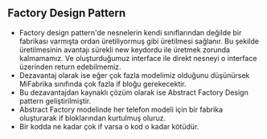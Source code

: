 ## Factory Design Pattern

- Factory design pattern'de nesnelerin kendi sınıflarından değilde bir fabrikası varmışta ordan üretiliyormuş gibi
  üretilmesi sağlanır. Bu şekilde üretilmesinin avantajı sürekli new keydordu ile üretmek zorunda kalmamamız.
  Ve oluşturduğumuz interface ile direkt nesneyi o interface üzerinden return edebilmemiz.
- Dezavantaj olarak ise eğer çok fazla modelimiz olduğunu düşünürsek MiFabrika sınıfında çok fazla if bloğu
  gerekecektir.
- Bu dezavantajdan kaynaklı çözüm olarak ise Abstract Factory Design pattern geliştirilmiştir.
- Abstract Factory modelinde her telefon modeli için bir fabrika oluşturarak if bloklarından kurtulmuş oluruz.
- Bir kodda ne kadar çok if varsa o kod o kadar kötüdür.
